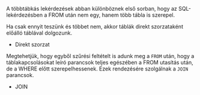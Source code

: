 A többtábkás lekérdezések abban különböznek első sorban,  hogy az SQL-lekérdezésben a FROM után nem egy, hanem több tábla is szerepel. 

Ha csak ennyit teszünk és többet nem, akkor táblák direkt szorzataként előálló táblával dolgozunk. 

- Direkt szorzat

Megtehetjük, hogy egyből szűrési feltételt is adunk meg a ``FROM`` után, hogy a táblakapcsolásokat leíró parancsok teljes egészében a FROM utasítás után, de a WHERE előtt szerepelhessenek. Ezek rendezésére szolgálnak a ``JOIN`` parancsok. 

- JOIN
